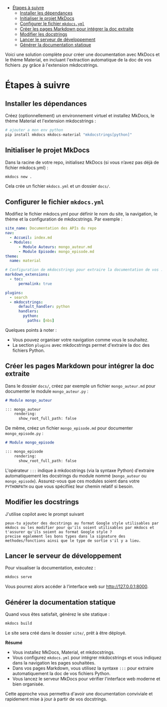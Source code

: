 - [Étapes à suivre](#étapes-à-suivre)
  - [Installer les dépendances](#installer-les-dépendances)
  - [Initialiser le projet MkDocs](#initialiser-le-projet-mkdocs)
  - [Configurer le fichier `mkdocs.yml`](#configurer-le-fichier-mkdocsyml)
  - [Créer les pages Markdown pour intégrer la doc extraite](#créer-les-pages-markdown-pour-intégrer-la-doc-extraite)
  - [Modifier les docstrings](#modifier-les-docstrings)
  - [Lancer le serveur de développement](#lancer-le-serveur-de-développement)
  - [Générer la documentation statique](#générer-la-documentation-statique)


Voici une solution complète pour créer une documentation avec MkDocs et le thème Material, en incluant l'extraction automatique de la doc de vos fichiers .py grâce à l'extension mkdocstrings.

# Étapes à suivre

## Installer les dépendances

Créez (optionnellement) un environnement virtuel et installez MkDocs, le thème Material et l'extension mkdocstrings :

```bash
# ajouter a mon env python
pip install mkdocs mkdocs-material "mkdocstrings[python]"
```

## Initialiser le projet MkDocs

Dans la racine de votre repo, initialisez MkDocs (si vous n’avez pas déjà de fichier mkdocs.yml) :

```bash
mkdocs new .
```

Cela crée un fichier `mkdocs.yml` et un dossier `docs/`.

## Configurer le fichier `mkdocs.yml`

Modifiez le fichier mkdocs.yml pour définir le nom du site, la navigation, le thème et la configuration de mkdocstrings. Par exemple :

```yaml
site_name: Documentation des APIs du repo
nav:
  - Accueil: index.md
  - Modules:
      - Module Auteurs: mongo_auteur.md
      - Module Episode: mongo_episode.md
theme:
  name: material

# Configuration de mkdocstrings pour extraire la documentation de vos .py
markdown_extensions:
  - toc:
      permalink: true

plugins:
  - search
  - mkdocstrings:
      default_handler: python
      handlers:
        python:
          paths: [nbs]      
```

Quelques points à noter :

- Vous pouvez organiser votre navigation comme vous le souhaitez.
- La section `plugins` avec mkdocstrings permet d'extraire la doc des fichiers Python.
 
## Créer les pages Markdown pour intégrer la doc extraite

Dans le dossier `docs/`, créez par exemple un fichier `mongo_auteur.md` pour documenter le module `mongo_auteur.py` :

```markdown
# Module mongo_auteur

::: mongo_auteur
    rendering:
      show_root_full_path: false
```

De même, créez un fichier `mongo_episode.md` pour documenter `mongo_episode.py` :

```markdown
# Module mongo_episode

::: mongo_episode
    rendering:
      show_root_full_path: false
```

L'opérateur `:::` indique à mkdocstrings (via la syntaxe Python) d'extraire automatiquement les docstrings du module nommé (`mongo_auteur` ou `mongo_episode`).
Assurez-vous que ces modules soient dans votre `PYTHONPATH` ou que vous spécifiiez leur chemin relatif si besoin.

## Modifier les docstrings

J'utilise copilot avec le prompt suivant

```text
peux-tu ajouter des docstrings au format Google style utilisables par mkdocs ou les modifier pour qu'ils soient utilisables par mkdocs et t'assurer qu'ils soient au format Google style ?
precise egalement les bons types dans la signature des methodes/fonctions ainsi que le type de sortie s'il y a lieu.
```

## Lancer le serveur de développement

Pour visualiser la documentation, exécutez :

```bash
mkdocs serve
```

Vous pourrez alors accéder à l’interface web sur http://127.0.0.1:8000.

## Générer la documentation statique

Quand vous êtes satisfait, générez le site statique :

```bash
mkdocs build
```

Le site sera créé dans le dossier `site/`, prêt à être déployé.

**Résumé**

- Vous installez MkDocs, Material, et mkdocstrings.
- Vous configurez `mkdocs.yml` pour intégrer mkdocstrings et vous indiquez dans la navigation les pages souhaitées.
- Dans vos pages Markdown, vous utilisez la syntaxe `:::` pour extraire automatiquement la doc de vos fichiers Python.
- Vous lancez le serveur MkDocs pour vérifier l'interface web moderne et bien organisée.


Cette approche vous permettra d'avoir une documentation conviviale et rapidement mise à jour à partir de vos docstrings.